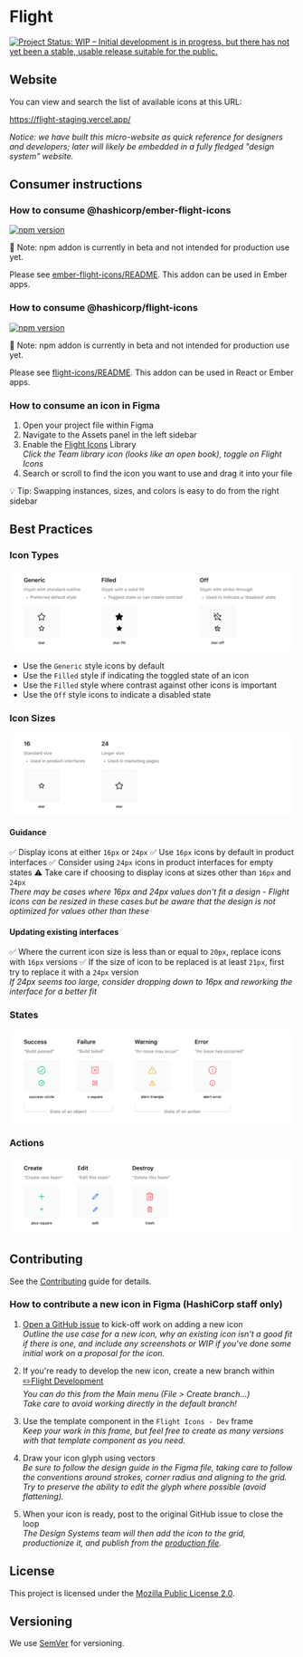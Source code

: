 # Flight

[![Project Status: WIP – Initial development is in progress, but there has not yet been a stable, usable release suitable for the public.](https://www.repostatus.org/badges/latest/wip.svg)](https://www.repostatus.org/#wip)

## Website

You can view and search the list of available icons at this URL:

https://flight-staging.vercel.app/

_Notice: we have built this micro-website as quick reference for designers and developers; later will likely be embedded in a fully fledged "design system" website._

## Consumer instructions

### How to consume @hashicorp/ember-flight-icons

[![npm version](https://badge.fury.io/js/%40hashicorp%2Fember-flight-icons.svg)](https://badge.fury.io/js/%40hashicorp%2Fember-flight-icons)

🚨 Note: npm addon is currently in beta and not intended for production use yet.

Please see [ember-flight-icons/README](ember-flight-icons/README.md). This addon can be used in Ember apps.

### How to consume @hashicorp/flight-icons

[![npm version](https://badge.fury.io/js/%40hashicorp%2Fflight-icons.svg)](https://badge.fury.io/js/%40hashicorp%2Fflight-icons)

🚨 Note: npm addon is currently in beta and not intended for production use yet.

Please see [flight-icons/README](flight-icons/README.md). This addon can be used in React or Ember apps.

### How to consume an icon in Figma

1. Open your project file within Figma
2. Navigate to the Assets panel in the left sidebar
3. Enable the [Flight Icons](https://www.figma.com/file/TLnoT5AYQfy3tZ0H68BgOr/Flight-Icons?node-id=164%3A0) Library  
_Click the Team library icon (looks like an open book), toggle on Flight Icons_
4. Search or scroll to find the icon you want to use and drag it into your file

💡 Tip: Swapping instances, sizes, and colors is easy to do from the right sidebar

## Best Practices

### Icon Types

![example of icon types](ember-flight-icons/tests/dummy/public/assets/images/icon-types.png)

* Use the `Generic` style icons by default
* Use the `Filled` style if indicating the toggled state of an icon
* Use the `Filled` style where contrast against other icons is important
* Use the `Off` style icons to indicate a disabled state

### Icon Sizes

![example of icon sizes](ember-flight-icons/tests/dummy/public/assets/images/icon-sizes.png)

#### Guidance

:white_check_mark: Display icons at either `16px` or `24px`
:white_check_mark: Use `16px` icons by default in product interfaces
:white_check_mark: Consider using `24px` icons in product interfaces for empty states
:warning: Take care if choosing to display icons at sizes other than `16px` and `24px`  
_There may be cases where 16px and 24px values don't fit a design - Flight icons can be resized in these cases but be aware that the design is not optimized for values other than these_

#### Updating existing interfaces

:white_check_mark: Where the current icon size is less than or equal to `20px`, replace icons with `16px` versions
:white_check_mark: If the size of icon to be replaced is at least `21px`, first try to replace it with a `24px` version  
_If 24px seems too large, consider dropping down to 16px and reworking the interface for a better fit_


### States

![example of icon states](ember-flight-icons/tests/dummy/public/assets/images/icon-states.png)

### Actions

![example of common actions](ember-flight-icons/tests/dummy/public/assets/images/icon-actions.png)

## Contributing

See the [Contributing](CONTRIBUTING.md) guide for details.

### How to contribute a new icon in Figma (HashiCorp staff only)

1. [Open a GitHub issue](https://github.com/hashicorp/flight/issues/new) to kick-off work on adding a new icon  
_Outline the use case for a new icon, why an existing icon isn't a good fit if there is one, and include any screenshots or WIP if you've done some initial work on a proposal for the icon._

2. If you're ready to develop the new icon, create a new branch within [✏️Flight Development](https://www.figma.com/file/MYiw4kiVpunIMMw0sBkE1t/%E2%9C%8F%EF%B8%8F-Flight-Development?node-id=205%3A0)  
_You can do this from the Main menu (File > Create branch...)_  
_Take care to avoid working directly in the default branch!_

3. Use the template component in the `Flight Icons - Dev` frame  
_Keep your work in this frame, but feel free to create as many versions with that template component as you need._

4. Draw your icon glyph using vectors  
_Be sure to follow the design guide in the Figma file, taking care to follow the conventions around strokes, corner radius and aligning to the grid. Try to preserve the ability to edit the glyph where possible (avoid flattening)._

5. When your icon is ready, post to the original GitHub issue to close the loop  
_The Design Systems team will then add the icon to the grid, productionize it, and publish from the [production file](https://www.figma.com/file/TLnoT5AYQfy3tZ0H68BgOr/Flight-Icons?node-id=164%3A0)._

## License

This project is licensed under the [Mozilla Public License 2.0](LICENSE.md).

## Versioning

We use [SemVer](http://semver.org/) for versioning.